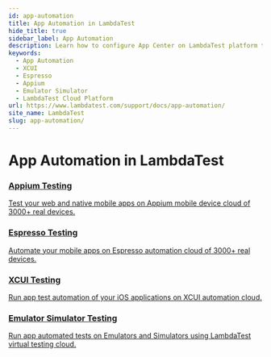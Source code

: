 ```yaml
---
id: app-automation
title: App Automation in LambdaTest
hide_title: true
sidebar_label: App Automation
description: Learn how to configure App Center on LambdaTest platform to run App automation tests on real device cloud.
keywords:
  - App Automation
  - XCUI
  - Espresso
  - Appium
  - Emulator Simulator
  - LambdaTest Cloud Platform
url: https://www.lambdatest.com/support/docs/app-automation/
site_name: LambdaTest
slug: app-automation/
---
```


<script type="application/ld+json"
      dangerouslySetInnerHTML={{ __html: JSON.stringify({
       "@context": "https://schema.org",
        "@type": "BreadcrumbList",
        "itemListElement": [{
          "@type": "ListItem",
          "position": 1,
          "name": "Home",
          "item": "https://www.lambdatest.com"
        },{
          "@type": "ListItem",
          "position": 2,
          "name": "Support",
          "item": "https://www.lambdatest.com/support/docs/"
        },{
          "@type": "ListItem",
          "position": 3,
          "name": "Automation",
          "item": "https://www.lambdatest.com/support/docs/app-automation/"
        }]
      })
    }}
></script>

# App Automation in LambdaTest

<div className="support_main">  
  <a href="/docs/appium-languages-and-frameworks/">
    <div className="support_inners">
      <h3>Appium Testing</h3>
      <p>Test your web and native mobile apps on Appium mobile device cloud of 3000+ real devices.</p>
    </div>
  </a>
  <a href="/docs/getting-started-with-espresso-testing/">
    <div className="support_inners">
      <h3>Espresso Testing</h3>
      <p>Automate your mobile apps on Espresso automation cloud of 3000+ real devices.</p>
    </div>
  </a>
  <a href="/docs/getting-started-with-xcuitest/">
    <div className="support_inners">
      <h3>XCUI Testing</h3>
      <p>Run app test automation of your iOS applications on XCUI automation cloud.</p>
    </div>
  </a>
  <a href="/docs/getapp-automation-on-emulators-simulators/">
    <div className="support_inners">
      <h3>Emulator Simulator Testing</h3>
      <p>Run app automated tests on Emulators and Simulators using LambdaTest virtual testing cloud.</p>
    </div>
  </a>
</div>
